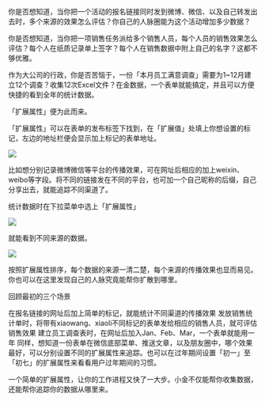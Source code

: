 

你是否想知道，当你把一个活动的报名链接同时发到微博、微信、以及自己转发出去时，多个来源的效果怎么评估？你自己的人脉圈能为这个活动增加多少数据？

你是否想知道，当你把一项销售任务派给多个销售人员，每个人员的销售效果怎么评估？每个人在纸质记录单上签字？每个人在销售数据中附上自己的名字？这都不够优雅。

作为大公司的行政，你是否苦恼于，一份「本月员工满意调查」需要为1~12月建立12个调查？收集12次Excel文件？在金数据，一个表单就能搞定，并且可以方便快捷的看到全年的统计数据。

「扩展属性」便为此而来。





「扩展属性」可以在表单的发布标签下找到，在「扩展值」处填上你想设置的标记，左边的地址栏便会显示加上标记的表单地址。

![](https://blog.jinshuju.net/content/images/2016/01/463345002932768760_--_--.jpg)

比如想分别记录微博微信等平台的传播效果，可在网址后相应的加上weixin、weibo等字段。将不同的链接发在不同的平台，也可加一个自己昵称的后缀，自己分享出去，就能追踪不同渠道了。

统计数据时在下拉菜单中选上「扩展属性」

![](https://blog.jinshuju.net/content/images/2016/01/220800102430512425_--_--.png)

就能看到不同来源的数据。

![](https://blog.jinshuju.net/content/images/2016/01/8122594734860965149_--.png)

按照扩展属性排序，每个数据的来源一清二楚，每个来源的传播效果也显而易见。你也可以在这里发现自己的人脉究竟能帮你扩散到哪里。

回顾最初的三个场景





在报名链接的网址后加上简单的标记，就能统计不同渠道的传播效果 发放销售统计单时，将带有xiaowang、xiaoli不同标记的表单发给相应的销售人员，就可评估销售效果 建立员工调查表时，在网址后加入Jan、Feb、Mar，一个表单就能用一年 同样，想知道一份表单在微信底部菜单、推送文章，以及朋友圈中，哪个效果最好，可以分别设置不同的扩展属性来追踪。也可以在过年期间设置「初一」至「初七」的扩展属性来看看用户过年期间的习惯。

一个简单的扩展属性，让你的工作进程又快了一大步。小金不仅能帮你收集数据，还能帮你追踪你的数据从哪里来。



